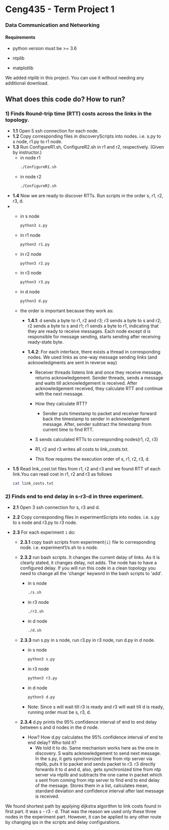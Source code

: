 # Ceng435 - Term Project 1

### Data Communication and Networking

#### Requirements

- python version must be >= 3.6

- ntplib
- matplotlib

We added ntplib in this project. You can use it without needing any additional download.

## What does this code do? How to run?

### 1) Finds Round-trip time (RTT) costs across the links in the topology.

- **1.1** Open 5 ssh connection for each node.
- **1.2** Copy corresponding files in discoveryScripts into nodes. i.e. s.py to s node, r1.py to r1 node.
- **1.3** Run ConfigureR1.sh, ConfigureR2.sh in r1 and r2, respectively. (Given by instructor.)
  - in node r1
    ```bash
    ./ConfigureR1.sh
    ```
  - in node r2
    ```bash
    ./ConfigureR2.sh
    ```
- **1.4** Now we are ready to discover RTTs. Run scripts in the order s, r1, r2, r3, d.
- - in s node
    ```bash
    python3 s.py
    ```
  - in r1 node
    ```bash
    python3 r1.py
    ```
  - in r2 node
    ```bash
    python3 r2.py
    ```
  - in r3 node
    ```bash
    python3 r3.py
    ```
  - in d node
    ```bash
    python3 d.py
    ```
  - the order is important because they work as:

    - **1.4.1**: d sends a byte to r1, r2 and r3; r3 sends a byte to s and r2; r2 sends a byte to s and r1; r1 sends a byte to r1,
      indicating that they are ready to receive messages.
      Each node except d is responsible for message sending, starts sending after receiving ready-state byte.
    - **1.4.2**: For each interface, there exists a thread in corresponding nodes. We used links as one-way message sending links (and acknowledgments are sent in reverse way)

      - Receiver threads listens link and once they receive message, returns acknowledgement. Sender threads, sends a message and waits till acknowledgement is received. After acknowledgement received, they calculate RTT and continue with the next message.

      - How they calculate RTT?

        - Sender puts timestamp to packet and receiver forward back the timestamp to sender in acknowledgement message. After, sender subtract the timestamp from current time to find RTT.

      - S sends calculated RTTs to corresponding nodes(r1, r2, r3)
      - R1, r2 and r3 writes all costs to link_costs.txt.
      - This flow requires the execution order of s, r1, r2, r3, d.

* **1.5** Read link_cost.txt files from r1, r2 and r3 and we found RTT of each link.You can read cost in r1, r2 and r3 as follows
  ```bash
  cat link_costs.txt
  ```

### 2) Finds end to end delay in s-r3-d in three experiment.

- **2.1** Open 3 ssh connection for s, r3 and d.
- **2.2** Copy corresponding files in experimentScripts into nodes. i.e. s.py to s node and r3.py to r3 node.

- **2.3** For each experiment `i` do:

  - **2.3.1** copy bash scripts from experiment`{i}` file to corresponding node. i.e. experiment1/s.sh to s node.

  - **2.3.2** run bash scripts. It changes the current delay of links. As it is clearly stated, it changes delay, not adds. The node has to have a configured delay. If you will run this code in a clean topology you need to change all the 'change' keyword in the bash scripts to 'add'.

    - in s node
      ```bash
      ./s.sh
      ```
    - in r3 node
      ```bash
      ./r3.sh
      ```
    - in d node
      ```bash
      ./d.sh
      ```

  - **2.3.3** run s.py in s node, run r3.py in r3 node, run d.py in d node.

    - in s node
      ```bash
      python3 s.py
      ```
    - in r3 node
      ```bash
      python3 r3.py
      ```
    - in d node
      ```bash
      python3 d.py
      ```

    * Note: Since s will wait till r3 is ready and r3 will wait till d is ready, running order must be s, r3, d.

  - **2.3.4** d.py prints the 95% confidence interval of end to end delay between s and d nodes in the d node.

    - How? How d.py calculates the 95% confidence interval of end to end delay? Who told it?
      - We told it to do. Same mechanism works here as the one in discovery. S waits acknowledgement to send next message. In the s.py, it gets synchronized time from ntp server via ntplib, puts it to packet and sends packet to r3. r3 directly forwards it to d and d, also, gets synchronized time from ntp server via ntplib and subtracts the one came in packet which s sent from coming from ntp server to find end to end delay of the message. Stores them in a list, calculates mean, standard deviation and confidence interval after last message is received.

We found shortest path by applying dijkstra algorithm to link costs found in first part. It was s - r3 - d. That was the reason we used only these three nodes in the experiment part. However, it can be applied to any other route by changing ips in the scripts and delay configurations.
